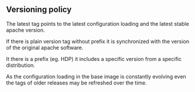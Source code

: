 
## Versioning policy

  The latest tag points to the latest configuration loading and the latest stable apache version.

  If there is plain version tag without prefix it is synchronized with the version of the original apache software.

  It there is a prefix (eg. HDP) it includes a specific version from a specific distribution.

  As the configuration loading in the base image is constantly evolving even the tags of older releases may be refreshed over the time.

